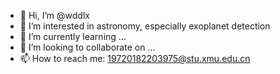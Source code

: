 - 👋 Hi, I’m @wddlx
- 👀 I’m interested in astronomy, especially exoplanet detection
- 🌱 I’m currently learning ...
- 💞️ I’m looking to collaborate on ...
- 📫 How to reach me: 19720182203975@stu.xmu.edu.cn

<!---
wddlx/wddlx is a ✨ special ✨ repository because its `README.md` (this file) appears on your GitHub profile.
You can click the Preview link to take a look at your changes.
--->
